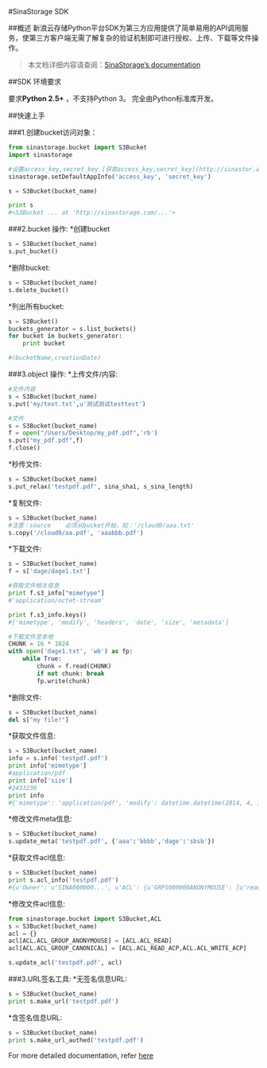#SinaStorage SDK

##概述
新浪云存储Python平台SDK为第三方应用提供了简单易用的API调用服务，使第三方客户端无需了解复杂的验证机制即可进行授权、上传、下载等文件操作。
>本文档详细内容请查阅：[SinaStorage’s documentation](http://sinastorage.sinaapp.com/developer/index.html)

##SDK 环境要求

要求**Python 2.5+** ，不支持Python 3。
完全由Python标准库开发。

##快速上手

###1.创建bucket访问对象：
```python
from sinastorage.bucket import S3Bucket
import sinastorage

#设置access_key,secret_key [获取access_key,secret_key](http://sinastor.appsina.com/?c=console)
sinastorage.setDefaultAppInfo('access_key', 'secret_key')

s = S3Bucket(bucket_name)

print s  
#<S3Bucket ... at 'http://sinastorage.com/...'>
```
###2.bucket 操作:
*创建bucket
```python
s = S3Bucket(bucket_name)
s.put_bucket()
```
*删除bucket:
```python
s = S3Bucket(bucket_name)
s.delete_bucket()
```
*列出所有bucket:
```python
s = S3Bucket()
buckets_generator = s.list_buckets()
for bucket in buckets_generator:
    print bucket

#(bucketName,creationDate)
```

###3.object 操作:
*上传文件/内容:
```python
#文件内容
s = S3Bucket(bucket_name)
s.put('my/text.txt',u'测试测试testtest')

#文件
s = S3Bucket(bucket_name)
f = open("/Users/Desktop/my_pdf.pdf",'rb')
s.put("my_pdf.pdf",f)
f.close()
```
*秒传文件:
```python
s = S3Bucket(bucket_name)
s.put_relax('testpdf.pdf', sina_sha1, s_sina_length)
```
*复制文件:
```python
s = S3Bucket(bucket_name)
#注意：source    必须从bucket开始，如：'/cloud0/aaa.txt'
s.copy('/cloud0/aa.pdf', 'aaabbb.pdf')
```
*下载文件:
```python
s = S3Bucket(bucket_name)
f = s['dage/dage1.txt']

#获取文件相关信息
print f.s3_info["mimetype"]
#'application/octet-stream'

print f.s3_info.keys()
#['mimetype', 'modify', 'headers', 'date', 'size', 'metadata']

#下载文件至本地
CHUNK = 16 * 1024
with open('dage1.txt', 'wb') as fp:
    while True:
        chunk = f.read(CHUNK)
        if not chunk: break
        fp.write(chunk)
```
*删除文件:
```python
s = S3Bucket(bucket_name)
del s["my file!"]
```
*获取文件信息:
```python
s = S3Bucket(bucket_name)
info = s.info('testpdf.pdf')
print info['mimetype']
#application/pdf
print info['size']
#2433230
print info
#{'mimetype': 'application/pdf', 'modify': datetime.datetime(2014, 4, 1, 6, 58, 58), 'headers': {'content-length': '2433230', ...}, 'date': datetime.datetime(2014, 4, 1, 9, 14, 57), 'metadata': {'crc32': 'DDEF42FA', ...}, 'size': 2433230}
```
*修改文件meta信息:
```python
s = S3Bucket(bucket_name)
s.update_meta('testpdf.pdf', {'aaa':'bbbb','dage':'sbsb'})
```
*获取文件acl信息:
```python
s = S3Bucket(bucket_name)
print s.acl_info('testpdf.pdf')
#{u'Owner': u'SINA000000...', u'ACL': {u'GRPS000000ANONYMOUSE': [u'read'], u'GRPS0000000CANONICAL': [u'read_acp', u'write_acp']}}
```
*修改文件acl信息:
```python
from sinastorage.bucket import S3Bucket,ACL
s = S3Bucket(bucket_name)
acl = {}
acl[ACL.ACL_GROUP_ANONYMOUSE] = [ACL.ACL_READ]
acl[ACL.ACL_GROUP_CANONICAL] = [ACL.ACL_READ_ACP,ACL.ACL_WRITE_ACP]

s.update_acl('testpdf.pdf', acl)
```
###3.URL签名工具:
*无签名信息URL:
```python
s = S3Bucket(bucket_name)
print s.make_url('testpdf.pdf')
```
*含签名信息URL:
```python
s = S3Bucket(bucket_name)
print s.make_url_authed('testpdf.pdf')
```

For more detailed documentation, refer [here](http://sinastorage.sinaapp.com/developer/index.html)
